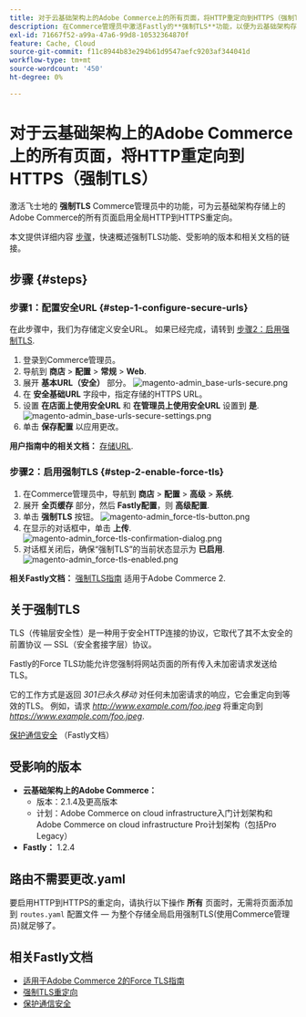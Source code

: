 ```yaml
---
title: 对于云基础架构上的Adobe Commerce上的所有页面，将HTTP重定向到HTTPS（强制TLS）
description: 在Commerce管理员中激活Fastly的**强制TLS**功能，以便为云基础架构存储上的Adobe Commerce的所有页面启用全局HTTP到HTTPS重定向。
exl-id: 71667f52-a99a-47a6-99d8-10532364870f
feature: Cache, Cloud
source-git-commit: f11c8944b83e294b61d9547aefc9203af344041d
workflow-type: tm+mt
source-wordcount: '450'
ht-degree: 0%

---
```


# 对于云基础架构上的Adobe Commerce上的所有页面，将HTTP重定向到HTTPS（强制TLS）

激活飞士地的 **强制TLS** Commerce管理员中的功能，可为云基础架构存储上的Adobe Commerce的所有页面启用全局HTTP到HTTPS重定向。

本文提供详细内容 [步骤](#steps)，快速概述强制TLS功能、受影响的版本和相关文档的链接。

## 步骤 {#steps}

### 步骤1：配置安全URL {#step-1-configure-secure-urls}

在此步骤中，我们为存储定义安全URL。 如果已经完成，请转到 [步骤2：启用强制TLS](#step-2-enable-force-tls).

1. 登录到Commerce管理员。
1. 导航到 **商店** > **配置** > **常规** > **Web**.
1. 展开 **基本URL（安全）** 部分。    ![magento-admin_base-urls-secure.png](assets/magento-admin_base-urls-secure.png)
1. 在 **安全基础URL** 字段中，指定存储的HTTPS URL。
1. 设置 **在店面上使用安全URL** 和 **在管理员上使用安全URL** 设置到 **是**.    ![magento-admin_base-urls-secure-settings.png](assets/magento-admin_base-urls-secure-settings.png)
1. 单击 **保存配置** 以应用更改。

**用户指南中的相关文档：**   [存储URL](https://docs.magento.com/m2/ee/user_guide/stores/store-urls.html).

### 步骤2：启用强制TLS {#step-2-enable-force-tls}

1. 在Commerce管理员中，导航到 **商店** > **配置** > **高级** > **系统**.
1. 展开 **全页缓存** 部分，然后 **Fastly配置**，则 **高级配置**.
1. 单击 **强制TLS** 按钮。    ![magento-admin_force-tls-button.png](assets/magento-admin_force-tls-button.png)
1. 在显示的对话框中，单击 **上传**.    ![magento-admin_force-tls-confirmation-dialog.png](assets/magento-admin_force-tls-confirmation-dialog.png)
1. 对话框关闭后，确保“强制TLS”的当前状态显示为 **已启用**.    ![magento-admin_force-tls-enabled.png](assets/magento-admin_force-tls-enabled.png)

**相关Fastly文档：**   [强制TLS指南](https://github.com/fastly/fastly-magento2/blob/master/Documentation/Guides/FORCE-TLS.md) 适用于Adobe Commerce 2.

## 关于强制TLS

TLS（传输层安全性）是一种用于安全HTTP连接的协议，它取代了其不太安全的前置协议 — SSL（安全套接字层）协议。

Fastly的Force TLS功能允许您强制将网站页面的所有传入未加密请求发送给TLS。

>>
它的工作方式是返回 *301已永久移动* 对任何未加密请求的响应，它会重定向到等效的TLS。 例如，请求 *http://www.example.com/foo.jpeg* 将重定向到 *https://www.example.com/foo.jpeg*.

[保护通信安全](https://docs.fastly.com/guides/securing-communications/) （Fastly文档）

## 受影响的版本

* **云基础架构上的Adobe Commerce：**
   * 版本：2.1.4及更高版本
   * 计划：Adobe Commerce on cloud infrastructure入门计划架构和Adobe Commerce on cloud infrastructure Pro计划架构（包括Pro Legacy）
* **Fastly：** 1.2.4

## 路由不需要更改.yaml

要启用HTTP到HTTPS的重定向，请执行以下操作 **所有** 页面时，无需将页面添加到 `routes.yaml` 配置文件 — 为整个存储全局启用强制TLS(使用Commerce管理员)就足够了。

## 相关Fastly文档

* [适用于Adobe Commerce 2的Force TLS指南](https://github.com/fastly/fastly-magento2/blob/master/Documentation/Guides/FORCE-TLS.md)
* [强制TLS重定向](https://docs.fastly.com/guides/securing-communications/forcing-a-tls-redirect)
* [保护通信安全](https://docs.fastly.com/guides/securing-communications/)
